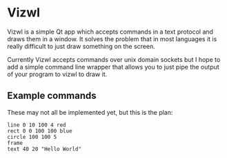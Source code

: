 # Vizwl

Vizwl is a simple Qt app which accepts commands in a text protocol and draws them in a window.
It solves the problem that in most languages it is really difficult to just draw something on the screen.

Currently Vizwl accepts commands over unix domain sockets but I hope to add a simple command line wrapper
that allows you to just pipe the output of your program to vizwl to draw it.

## Example commands

These may not all be implemented yet, but this is the plan:

```
line 0 10 100 4 red
rect 0 0 100 100 blue
circle 100 100 5
frame
text 40 20 "Hello World"
```
